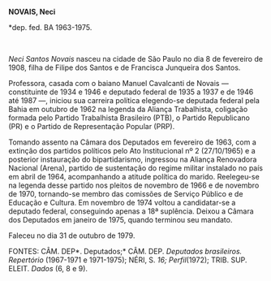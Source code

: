 **NOVAIS, Neci**

\*dep. fed. BA 1963-1975.

 

*Neci Santos Novais* nasceu na cidade de São Paulo no dia 8 de fevereiro
de 1908, filha de Filipe dos Santos e de Francisca Junqueira dos Santos.

Professora, casada com o baiano Manuel Cavalcanti de Novais —
constituinte de 1934 e 1946 e deputado federal de 1935 a 1937 e de 1946
até 1987 —, iniciou sua carreira política elegendo-se deputada federal
pela Bahia em outubro de 1962 na legenda da Aliança Trabalhista,
coligação formada pelo Partido Trabalhista Brasileiro (PTB), o Partido
Republicano (PR) e o Partido de Representação Popular (PRP).

Tomando assento na Câmara dos Deputados em fevereiro de 1963, com a
extinção dos partidos políticos pelo Ato Institucional nº 2 (27/10/1965)
e a posterior instauração do bipartidarismo, ingressou na Aliança
Renovadora Nacional (Arena), partido de sustentação do regime militar
instalado no país em abril de 1964, acompanhando a atitude política do
marido. Reelegeu-se na legenda desse partido nos pleitos de novembro de
1966 e de novembro de 1970, tornando-se membro das comissões de Serviço
Público e de Educação e Cultura. Em novembro de 1974 voltou a
candidatar-se a deputado federal, conseguindo apenas a 18ª suplência.
Deixou a Câmara dos Deputados em janeiro de 1975, quando terminou seu
mandato.

Faleceu no dia 31 de outubro de 1979.

FONTES: CÂM. DEP*. Deputados;* CÂM. DEP. *Deputados brasileiros.
Repertório* (1967-1971 e 1971-1975); NÉRI, S. *16; Perfil*(1972); TRIB.
SUP. ELEIT. *Dados* (6, 8 e 9).

 

 
